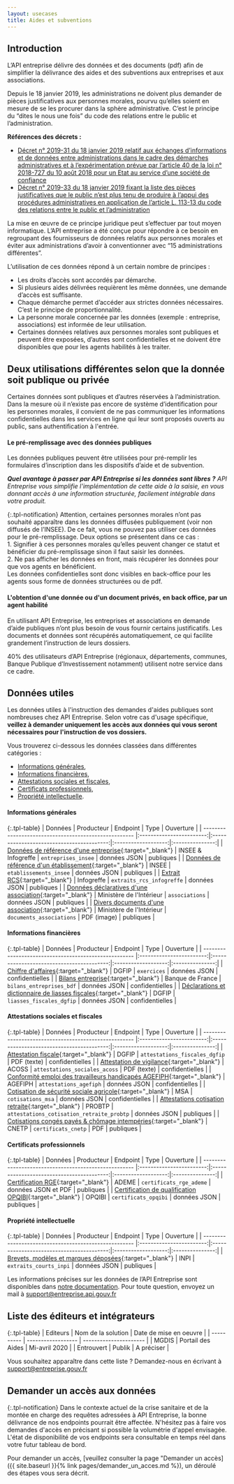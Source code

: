 ```yaml
---
layout: usecases
title: Aides et subventions
---
```


## Introduction

L’API entreprise délivre des données et des documents (pdf) afin de simplifier la délivrance des aides et des subventions aux entreprises et aux associations.

Depuis le 18 janvier 2019, les administrations ne doivent plus demander de pièces justificatives aux personnes morales, pourvu qu’elles soient en mesure de se les procurer dans la sphère administrative. C’est le principe du “dites le nous une fois” du code des relations entre le public et l’administration.

**Références des décrets :**
- [Décret n° 2019-31 du 18 janvier 2019 relatif aux échanges d’informations et de données entre administrations dans le cadre des démarches administratives et à l’expérimentation prévue par l’article 40 de la loi n° 2018-727 du 10 août 2018 pour un Etat au service d’une société de confiance](https://www.legifrance.gouv.fr/affichTexte.do?cidTexte=JORFTEXT000038029589&categorieLien=id)
- [Décret n° 2019-33 du 18 janvier 2019 fixant la liste des pièces justificatives que le public n’est plus tenu de produire à l’appui des procédures administratives en application de l’article L. 113-13 du code des relations entre le public et l’administration](https://www.legifrance.gouv.fr/affichTexte.do?cidTexte=JORFTEXT000038029642&categorieLien=id)

La mise en œuvre de ce principe juridique peut s’effectuer par tout moyen informatique. L’API entreprise a été conçue pour répondre à ce besoin en regroupant des fournisseurs de données relatifs aux personnes morales et éviter aux administrations d’avoir à conventionner avec “15 administrations différentes”.

L’utilisation de ces données répond à un certain nombre de principes :
* Les droits d’accès sont accordés par démarche.
* Si plusieurs aides délivrées requièrent les même données, une demande d’accès est suffisante.
* Chaque démarche permet d’accéder aux strictes données nécessaires. C’est le principe de proportionnalité.
* La personne morale concernée par les données (exemple : entreprise, associations) est informée de leur utilisation.
* Certaines données relatives aux personnes morales sont publiques et peuvent être exposées, d’autres sont confidentielles et ne doivent être disponibles que pour les agents habilités à les traiter.

## Deux utilisations différentes selon que la donnée soit publique ou privée

Certaines données sont publiques et d’autres réservées à l’administration. Dans la mesure où il n’existe pas encore de système d’identification pour les personnes morales, il convient de ne pas communiquer les informations confidentielles dans les services en ligne qui leur sont proposés ouverts au public, sans authentification à l'entrée.

#### Le pré-remplissage avec des données publiques

Les données publiques peuvent être utilisées pour pré-remplir les formulaires d’inscription dans les dispositifs d’aide et de subvention. 


***Quel avantage à passer par API Entreprise si les données sont libres ?*** 
*API Entreprise vous simplifie l'implémentation de cette aide à la saisie, en vous donnant accès à une information structurée, facilement intégrable dans votre produit.*

{:.tpl-notification}
Attention, certaines personnes morales n’ont pas souhaité apparaître dans les données diffusées publiquement (voir non diffusés de l’INSEE). De ce fait, vous ne pouvez pas utiliser ces données pour le pré-remplissage. 
Deux options se présentent dans ce cas : <br> 1. Signifier à ces personnes morales qu’elles peuvent changer ce statut et bénéficier du pré-remplissage sinon il faut saisir les données. <br> 2. Ne pas afficher les données en front, mais récupérer les données pour que vos agents en bénéficient. <br> Les données confidentielles sont donc visibles en back-office pour les agents sous forme de données structurées ou de pdf.

#### L'obtention d'une donnée ou d'un document privés, en back office, par un agent habilité
    
En utilisant API Entreprise, les entreprises et associations en demande d’aide publiques n’ont plus besoin de vous fournir certains justificatifs. Les documents et données sont récupérés automatiquement, ce qui facilite grandement l’instruction de leurs dossiers.

40% des utilisateurs  d’API Entreprise (régionaux, départements, communes, Banque Publique d’Investissement  notamment) utilisent notre service dans ce cadre.

## Données utiles

Les données utiles à l'instruction des demandes d'aides publiques sont nombreuses chez API Entreprise. Selon votre cas d'usage spécifique, **veillez à demander uniquement les accès aux données qui vous seront nécessaires pour l'instruction de vos dossiers.** 

Vous trouverez ci-dessous les données classées dans différentes catégories : 
- [Informations générales](#infos_generales),
- [Informations financières](#infos_financieres),
- [Attestations sociales et fiscales](#attestations_sociales_fiscales),
- [Certificats professionnels](#certificats_pro),
- [Propriété intellectuelle](#propriete_intellectuelle).

#### Informations générales <a id="infos_generales"></a>

{:.tpl-table}
| Données                                              |        Producteur        |                 Endpoint                  |        Type         |    Ouverture    |
| ----------------------------------------------------- |:------------------------:|:-----------------------------------------:|:-------------------:|:---------------:|
| [Données de référence d'une entreprise](https://doc.entreprise.api.gouv.fr/?json#entreprises ){:target="_blank"}                 |    INSEE & Infogreffe    |            `entreprises_insee`            |    données JSON     |    publiques    |
| [Données de référence d'un établissement](https://doc.entreprise.api.gouv.fr/?json#etablissements){:target="_blank"}               |          INSEE           |          `etablissements_insee`           |    données JSON     |    publiques    |
| [Extrait  RCS](https://doc.entreprise.api.gouv.fr/?json#infogreffe-extrait-rcs){:target="_blank"}                                          |        Infogreffe        |         `extraits_rcs_infogreffe`         |    données JSON     |    publiques    |
| [Données déclaratives d'une association](https://doc.entreprise.api.gouv.fr/?json#associations-rna){:target="_blank"}                | Ministère de l'Intérieur |              `associations`               |    données JSON     |    publiques    |
| [Divers documents d'une association](https://doc.entreprise.api.gouv.fr/?json#documents-association){:target="_blank"}                    | Ministère de l'Intérieur |         `documents_associations`          |     PDF (image)     |    publiques    |

#### Informations financières <a id="infos_financieres"></a>                                    

{:.tpl-table}
| Données                                              |        Producteur        |                 Endpoint                  |        Type         |    Ouverture    |
| ----------------------------------------------------- |:------------------------:|:-----------------------------------------:|:-------------------:|:---------------:|
| [Chiffre d'affaires](https://doc.entreprise.api.gouv.fr/?json#exercices){:target="_blank"}                                    |          DGFIP           |                `exercices`                |    données JSON     | confidentielles |
| [Bilans entreprise](https://doc.entreprise.api.gouv.fr/?json#bilans-entreprises-bdf-banque-de-france){:target="_blank"}                                     |     Banque de France     |         `bilans_entreprises_bdf`          |    données JSON     | confidentielles |
| [Déclarations et dictionnaire de liasses fiscales](https://doc.entreprise.api.gouv.fr/?json#les-d-clarations-des-liasses-fiscales){:target="_blank"}      |          DGFIP           |         `liasses_fiscales_dgfip`          |    données JSON     | confidentielles |

#### Attestations sociales et fiscales <a id="attestations_sociales_fiscales"></a>  

{:.tpl-table}
| Données                                              |        Producteur        |                 Endpoint                  |        Type         |    Ouverture    |
| ----------------------------------------------------- |:------------------------:|:-----------------------------------------:|:-------------------:|:---------------:|
| [Attestation fiscale](https://doc.entreprise.api.gouv.fr/?json#attestation-fiscale-dgfip){:target="_blank"}                                   |          DGFIP           |       `attestations_fiscales_dgfip`       |     PDF (texte)     | confidentielles |
| [Attestation de vigilance](https://doc.entreprise.api.gouv.fr/?json#attestation-sociale-acoss){:target="_blank"}                              |          ACOSS           |       `attestations_sociales_acoss`       |     PDF (texte)     | confidentielles |
| [Conformité emploi des travailleurs handicapés AGEFIPH](https://doc.entreprise.api.gouv.fr/?json#attestation-agefiph){:target="_blank"} |         AGEFIPH          |          `attestations_agefiph`           |    données JSON     | confidentielles |
| [Cotisation de sécurité sociale agricole](https://doc.entreprise.api.gouv.fr/?json#cotisations-msa){:target="_blank"}               |           MSA            |             `cotisations_msa`             |    données JSON     | confidentielles |
| [Attestations cotisation retraite](https://doc.entreprise.api.gouv.fr/?json#cotisations-retraite-probtp){:target="_blank"}                      |          PROBTP          | `attestations_cotisation_retraite_probtp` |    données JSON     |    publiques    |
| [Cotisations congés payés & chômage intempéries](https://doc.entreprise.api.gouv.fr/?json#certificats-cnetp){:target="_blank"}        |          CNETP           |            `certificats_cnetp`            |         PDF         |    publiques    |

#### Certificats professionnels <a id="certificats_pro"></a>  

{:.tpl-table}
| Données                                              |        Producteur        |                 Endpoint                  |        Type         |    Ouverture    |
| ----------------------------------------------------- |:------------------------:|:-----------------------------------------:|:-------------------:|:---------------:|
| [Certification RGE](https://doc.entreprise.api.gouv.fr/?json#certificats-rge-ademe){:target="_blank"}                                     |          ADEME           |          `certificats_rge_ademe`          | données JSON et PDF |    publiques    |
| [Certification de qualification OPQIBI](https://doc.entreprise.api.gouv.fr/?json#certificats-opqibi){:target="_blank"}                 |          OPQIBI          |           `certificats_opqibi`            |    données JSON     |    publiques    |

#### Propriété intellectuelle <a id="propriete_intellectuelle"></a>  

{:.tpl-table}
| Données                                              |        Producteur        |                 Endpoint                  |        Type         |    Ouverture    |
| ----------------------------------------------------- |:------------------------:|:-----------------------------------------:|:-------------------:|:---------------:|
| [Brevets, modèles et marques déposées](https://doc.entreprise.api.gouv.fr/?json#extraits-courts-inpi){:target="_blank"}                  |           INPI           |          `extraits_courts_inpi`           |    données JSON     |    publiques    |



Les informations précises sur les données de l’API Entreprise sont disponibles dans [notre documentation](https://doc.entreprise.api.gouv.fr/#introduction).
Pour toute question, envoyez un mail à [support@entreprise.api.gouv.fr](support@entreprise.api.gouv.fr)

## Liste des éditeurs et intégrateurs

{:.tpl-table}
| Editeurs   | Nom de la solution | Date de mise en oeuvre |
| ---------- | ------------------ | ---------------------- |
| MGDIS      | Portail des Aides  | Mi-avril 2020          |
| Entrouvert | Publik             | A préciser             |

Vous souhaitez apparaître dans cette liste ? Demandez-nous en écrivant à [support@entreprise.gouv.fr](support@entreprise.gouv.fr)

## Demander un accès aux données

{:.tpl-notification}
Dans le contexte actuel de la crise sanitaire et de la montée en charge des requêtes adressées à API Entreprise, la bonne délivrance de nos endpoints pourrait être affectée. N'hésitez pas à faire vos demandes d'accès en précisant si possible la volumétrie d'appel envisagée. L'état de disponibilité de vos endpoints sera consultable en temps réel dans votre futur tableau de bord. 

Pour demander un accès, [veuillez consulter la page "Demander un accès]({{ site.baseurl }}{% link pages/demander_un_acces.md %}), un déroulé des étapes vous sera décrit.

       
